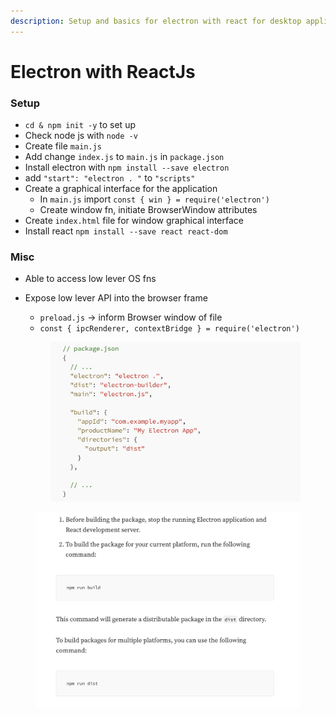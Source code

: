 ```yaml
---
description: Setup and basics for electron with react for desktop applications.
---
```


# Electron with ReactJs

### Setup

* `cd & npm init -y` to set up
* Check node js with `node -v`
* Create file `main.js`
* Add change `index.js` to `main.js` in `package.json`
* Install electron with `npm install --save electron`
* add `"start": "electron . "` to `"scripts"`
* Create a graphical interface for the application
  * In `main.js` import `const { win } = require('electron')`
  * Create window fn, initiate BrowserWindow attributes
* Create `index.html` file for window graphical interface
* Install react `npm install --save react react-dom`

### Misc

* Able to access low lever OS fns
*   Expose low lever API into the browser frame

    * `preload.js` -> inform Browser window of file
    * `const { ipcRenderer, contextBridge } = require('electron')`

    <figure><img src="../.gitbook/assets/image (1).png" alt=""><figcaption></figcaption></figure>

<figure><img src="../.gitbook/assets/image.png" alt=""><figcaption></figcaption></figure>
